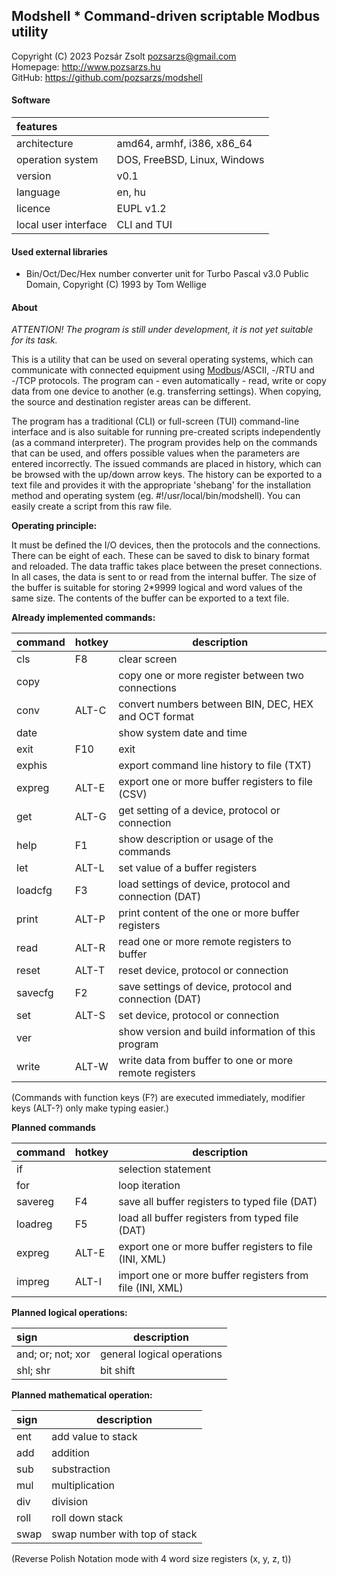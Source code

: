 ## Modshell * Command-driven scriptable Modbus utility
Copyright (C) 2023 Pozsár Zsolt <pozsarzs@gmail.com>  
Homepage: <http://www.pozsarzs.hu>  
GitHub: <https://github.com/pozsarzs/modshell>

#### Software
|features              |                                             |
|:---------------------|---------------------------------------------|
|architecture          |amd64, armhf, i386, x86_64                   |
|operation system      |DOS, FreeBSD, Linux, Windows                 |
|version               |v0.1                                         |
|language              |en, hu                                       |
|licence               |EUPL v1.2                                    |
|local user interface  |CLI and TUI                                  |

#### Used external libraries
 - Bin/Oct/Dec/Hex number converter unit for Turbo Pascal v3.0
   Public Domain, Copyright (C) 1993 by Tom Wellige

#### About

*ATTENTION! The program is still under development,
it is not yet suitable for its task.*

This is a utility that can be used on several operating systems,
which can communicate with connected equipment using
[Modbus](https://modbus.org/)/ASCII, -/RTU and -/TCP protocols.
The program can - even automatically - read, write or copy data from
one device to another (e.g. transferring settings). When copying, the
source and destination register areas can be different.

The program has a traditional (CLI) or full-screen (TUI) command-line
interface and is also suitable for running pre-created scripts
independently (as a command interpreter). The program provides help
on the commands that can be used, and offers possible values when
the parameters are entered incorrectly.
The issued commands are placed in history, which can be browsed with
the up/down arrow keys. The history can be exported to a text file and
provides it with the appropriate 'shebang' for the installation method
and operating system (eg. #!/usr/local/bin/modshell). You can easily
create a script from this raw file.

**Operating principle:**  

It must be defined the I/O devices, then the protocols and the
connections. There can be eight of each. These can be saved to
disk to binary format and reloaded. The data traffic takes place
between the preset connections.
In all cases, the data is sent to or read from the internal buffer.
The size of the buffer is suitable for storing 2*9999 logical and
word values of the same size. The contents of the buffer can be
exported to a text file.

**Already implemented commands:**  

|command|hotkey|description                                           |
|:------|------|------------------------------------------------------|
|cls    |F8    |clear screen                                          |
|copy   |      |copy one or more register between two connections     |
|conv   |ALT-C |convert numbers between BIN, DEC, HEX and OCT format  |
|date   |      |show system date and time                             |
|exit   |F10   |exit                                                  |
|exphis |      |export command line history to file (TXT)             |
|expreg |ALT-E |export one or more buffer registers to file (CSV)     |
|get    |ALT-G |get setting of a device, protocol or connection       |
|help   |F1    |show description or usage of the commands             |
|let    |ALT-L |set value of a buffer registers                       |
|loadcfg|F3    |load settings of device, protocol and connection (DAT)|
|print  |ALT-P |print content of the one or more buffer registers     |
|read   |ALT-R |read one or more remote registers to buffer           |
|reset  |ALT-T |reset device, protocol or connection                  |
|savecfg|F2    |save settings of device, protocol and connection (DAT)|
|set    |ALT-S |set device, protocol or connection                    |
|ver    |      |show version and build information of this program    |
|write  |ALT-W |write data from buffer to one or more remote registers|

(Commands with function keys (F?) are executed immediately,
 modifier keys (ALT-?) only make typing easier.)  

**Planned commands**  

|command|hotkey|description                                             |
|:------|------|--------------------------------------------------------|
|if     |      |selection statement                                     |
|for    |      |loop iteration                                          |
|savereg|F4    |save all buffer registers to typed file (DAT)           |
|loadreg|F5    |load all buffer registers from typed file (DAT)         |
|expreg |ALT-E |export one or more buffer registers to file (INI, XML)  |
|impreg |ALT-I |import one or more buffer registers from file (INI, XML)|

**Planned logical operations:**  

|sign             |description               |
|:----------------|--------------------------|
|and; or; not; xor|general logical operations|
|shl; shr         |bit shift                 |

 **Planned mathematical operation:**  

|sign|description                   |
|:---|------------------------------|
|ent |add value to stack            |
|add |addition                      |
|sub |substraction                  |
|mul |multiplication                |
|div |division                      |
|roll|roll down stack               |
|swap|swap number with top of stack |
 
(Reverse Polish Notation mode with 4 word size registers (x, y, z, t))
